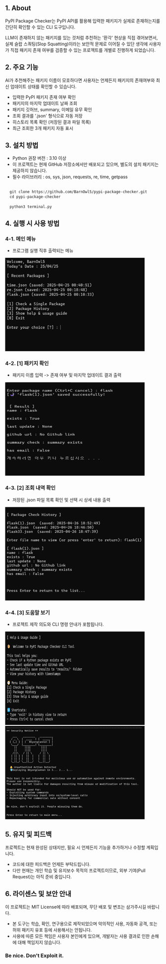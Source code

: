 ## 1. About
PyPI Package Checker는 PyPI API를 활용해 입력한 패키지가 실제로 존재하는지를 간단히 확인할 수 있는 CLI 도구입니다.

LLM이 존재하지 않는 패키지를 있는 것처럼 추천하는 '환각' 현상을 직접 겪어보면서, 실제 슬랍 스쿼팅(Slop Squatting)이라는 보안적 문제로 이어질 수 있단 생각에 사용자가 직접 패키지 존재 여부를 검증할 수 있는 프로젝트를 개별로 진행하게 되었습니다.

## 2. 주요 기능
AI가 추천해주는 패키지 이름이 모호하다면 사용자는 언제든지 패키지의 존재여부와 최신 업데이트 상태를 확인할 수 있습니다.

- 입력한 PyPI 패키지 존재 여부 확인
- 패키지의 마지막 업데이트 날짜 조회
- 패키지 깃허브, summary, 이메일 유무 확인
- 조회 결과를 '.json' 형식으로 자동 저장
- 히스토리 목록 확인 (저장된 결과 파일 목록)
- 최근 조회한 3개 패키지 자동 표시

## 3. 설치 방법
- Python 권장 버전 : 3.10 이상
- 이 프로젝트는 현재 GitHub 저장소에서만 배포되고 있으며, 별도의 설치 패키지는 제공하지 않습니다.
- 필수 라이브러리 : os, sys, json, requests, re, time, getpass

<pre><code>
  git clone https://github.com/BarnOwl5/pypi-package-checker.git
  cd pypi-package-checker
  
  python3 terminal.py
</code></pre>

## 4. 실행 시 사용 방법
### 4-1. 메인 메뉴
- 프로그램 실행 직후 출력되는 메뉴

<img src="/SourceCode/images/1.main_menu.png" width="450px" height="300"></img>
### 4-2. [1] 패키지 확인
- 패키지 이름 입력 -> 존재 여부 및 마지막 업데이트 결과 출력

<img src="/SourceCode/images/2.package_check2.png" width="450px" height="300"></img>
### 4-3. [2] 조회 내역 확인
- 저장된 .json 파일 목록 확인 및 선택 시 상세 내용 출력

<img src="/SourceCode/images/3.history2.png" width="450px" height="300"></img>
### 4-4. [3] 도움말 보기
- 프로젝트 제작 의도와 CLI 명령 안내가 포함됩니다.
  
<img src="/SourceCode/images/4.helptut.png" width="450px" height="300"></img>
<img src="/SourceCode/images/5.helptut2.png" width="450px" height="300"></img>
## 5. 유지 및 피드백
프로젝트는 현재 완성된 상태지만, 필요 시 언제든지 기능을 추가하거나 수정할 계획입니다.
- 코드에 대한 피드백은 언제든 부탁드립니다.
- 다만 현재는 개인 학습 및 유지보수 목적의 프로젝트이므로, 외부 기여(Pull Request)는 아직 준비 중입니다.

## 6. 라이센스 및 보안 안내
이 프로젝트는 MIT License에 따라 배포되며, 무단 배포 및 변조는 삼가주시길 바랍니다.

- 본 도구는 학습, 확인, 연구용으로 제작되었으며 악의적인 사용, 자동화 공격, 또는 허위 패키지 유포 등에 사용해서는 안됩니다.
- 사용에 따른 모든 책임은 사용자 본인에게 있으며, 개발자는 사용 결과로 인한 손해에 대해 책임지지 않습니다.

### Be nice. Don't Exploit it.
